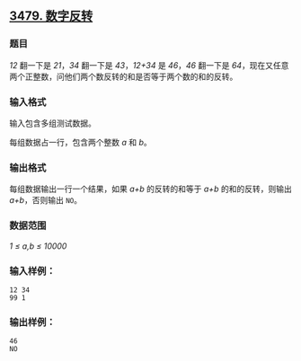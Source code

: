 ## [3479. 数字反转](https://www.acwing.com/problem/content/3482/)

### 题目

*12* 翻一下是 *21*，*34* 翻一下是 *43*，*12+34* 是 *46*，*46* 翻一下是 *64*，现在又任意两个正整数，问他们两个数反转的和是否等于两个数的和的反转。

### 输入格式

输入包含多组测试数据。

每组数据占一行，包含两个整数 *a* 和 *b*。

### 输出格式

每组数据输出一行一个结果，如果 *a+b* 的反转的和等于 *a+b* 的和的反转，则输出 *a+b*，否则输出 `NO`。

### 数据范围

*1 ≤ a,b ≤ 10000*

### 输入样例：

```
12 34
99 1
```

### 输出样例：

```
46
NO
```

